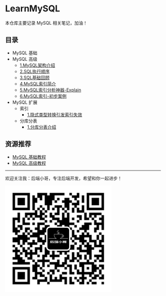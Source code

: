 # LearnMySQL
本仓库主要记录 MySQL 相关笔记，加油！

## 目录
- MySQL 基础
- MySQL 高级
  - [1.MySQL架构介绍](./advanced/1.MySQL架构介绍.md)
  - [2.SQL执行顺序](./advanced/2.SQL执行顺序.md)
  - [3.SQL基础回顾](./advanced/3.SQL基础回顾.md)
  - [4.MySQL索引简介](./advanced/4.MySQL索引简介.md)
  - [5.MySQL索引分析神器-Explain](./advanced/5.MySQL索引分析神器-Explain.md)
  - [6.MySQL索引-初步案例](./advanced/6.MySQL索引-初步案例.md)
- MySQL 扩展
  - 索引
    - [1.隐式类型转换引发索引失效](./extend/索引/1.隐式类型转换引发索引失效.md)
  - 分库分表
    - [1.分库分表介绍](./extend/分库分表/1.分库分表介绍.md)

## 资源推荐
- [MySQL 基础教程](https://www.bilibili.com/video/BV1cE41177AJ/)
- [MySQL 高级教程](https://www.bilibili.com/video/BV1tE411E7xf/)


---

欢迎关注我：后端小哥，专注后端开发，希望和你一起进步！

![](https://github.com/lujiahao0708/PicRepo/raw/master/%E5%85%AC%E4%BC%97%E5%8F%B7%E4%BA%8C%E7%BB%B4%E7%A0%81.jpg)

